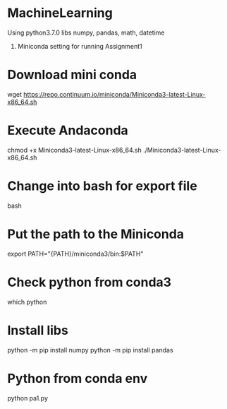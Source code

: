 # MachineLearning
Using python3.7.0
libs numpy, pandas, math, datetime  


1. Miniconda setting for running Assignment1
# Download mini conda
wget https://repo.continuum.io/miniconda/Miniconda3-latest-Linux-x86_64.sh
# Execute Andaconda
chmod +x Miniconda3-latest-Linux-x86_64.sh
./Miniconda3-latest-Linux-x86_64.sh
# Change into bash for export file
bash
# Put the path to the Miniconda
export PATH="{PATH}/miniconda3/bin:$PATH"
# Check python from conda3
which python
# Install libs
python -m pip install numpy
python -m pip install pandas
# Python from conda env
python pa1.py

